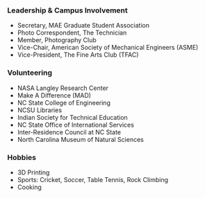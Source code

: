 <!---
No Title
-->

### Leadership & Campus Involvement
* Secretary, MAE Graduate Student Association
* Photo Correspondent, The Technician
* Member, Photography Club
* Vice-Chair, American Society of Mechanical Engineers (ASME)
* Vice-President, The Fine Arts Club (TFAC)


### Volunteering
* NASA Langley Research Center
* Make A Difference (MAD)
* NC State College of Engineering
* NCSU Libraries
* Indian Society for Technical Education
* NC State Office of International Services
* Inter-Residence Council at NC State
* North Carolina Museum of Natural Sciences

### Hobbies
* 3D Printing
* Sports: Cricket, Soccer, Table Tennis, Rock Climbing
* Cooking
